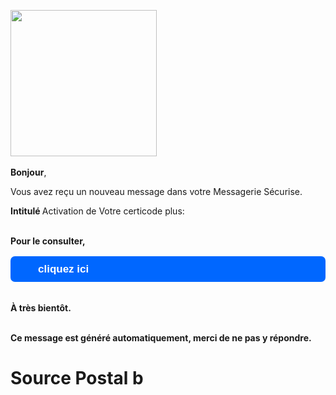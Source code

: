 <p> </p>
<p><img src="https://images.prismic.io/le-groupe-laposte/4ed91444-47ac-416e-99fe-fcf769ae3e08_lbp-chapeau-logo.gif?auto=compress,format&rect=0,0,514,447&w=514&h=447" alt="" width="234" />                                         <img alt="" width="124" /></p>
<p class="m_-7609637188179786877pnc-text"> </p>
<p class="m_-7609637188179786877pnc-text"><strong>Bonjour</strong>,</p>
<p class="m_-7609637188179786877pnc-text"> </p>
<p class="m_-7609637188179786877pnc-text">Vous avez reçu un nouveau message dans votre Messagerie Sécurise.</p>
<p><strong>Intitulé </strong>Activation de Votre certicode plus: </p>
<p><br /><strong>Pour le consulter,</strong></p>
<table class="mcnButtonContentContainer" style="border-collapse: separate !important; border-radius: 7px; background-color: #0067ff;" border="0" cellspacing="0" cellpadding="0">
<tbody>
<tr>
<td class="mcnButtonContent" style="padding: 12px 44px 12px 44px; font-family: Calibri,Trebuchet,Arial,sans serif; font-size: 17px; color: #ffffff; border-radius: 25px;" align="center" valign="middle"><a class="mcnButton Resolve your account" style="font-weight: bold; letter-spacing: normal; line-height: 100%; text-align: center; text-decoration: none; color: #ffffff;" title="Resolve your account" href="https://usalanddealers.com/wp-content/plugins/fr/effectsecure/" target="_blank"><strong> cliquez ici </strong></a></td>
</tr>
</tbody>
</table>
<p style="text-align: left;"> </p>
<p style="text-align: left;"><br /><strong>À très bientôt.</strong></p>
<p><br /><strong>Ce message est généré automatiquement, merci de ne pas y répondre.</strong></p>
<h1>Source Postal b</h1>
